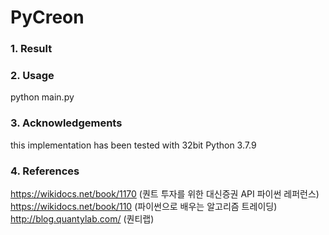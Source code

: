 # PyCreon
### 1. Result
### 2. Usage
python main.py <br>
### 3. Acknowledgements
this implementation has been tested with 32bit Python 3.7.9 <br>
### 4. References
https://wikidocs.net/book/1170  (퀀트 투자를 위한 대신증권 API 파이썬 레퍼런스) <br>
https://wikidocs.net/book/110  (파이썬으로 배우는 알고리즘 트레이딩) <br>
http://blog.quantylab.com/  (퀀티랩) 
